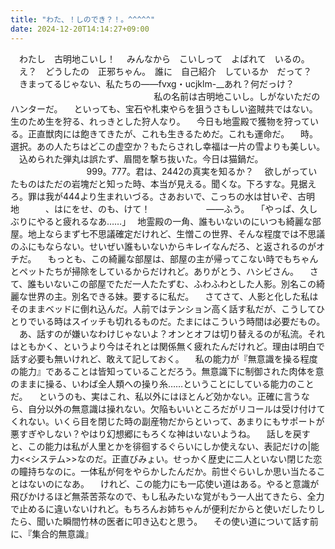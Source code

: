 ```yaml
---
title: "わた、！しのでき？！。^^^^^"
date: 2024-12-20T14:14:27+09:00
---
```

　わたし　古明地こいし！
　みんなから　こいしって　よばれて　いるの。
　え？　どうしたの　正邪ちゃん。　誰に　自己紹介　しているか　だって？
　きまってるじゃない、私たちの――fvxg・ucjklm-__あれ？何だっけ？
　
　
　
　
　
　
　
　
　
　
　
　
　私の名前は古明地こいし。しがないただのハンターだ。
　といっても、宝石や札束やらを狙うさもしい盗賊共ではない。生のため生を狩る、れっきとした狩人なり。
　今日も地霊殿で獲物を狩っている。正直獣肉には飽きてきたが、これも生きるためだ。これも運命だ。
　時。選択。あの人たちはどこの虚空か？もたらされし幸福は一片の雪よりも美しい。
　込められた弾丸は誤たず、眉間を撃ち抜いた。今日は猫鍋だ。
　
　
　
　
　
　
　999。777。君は、2442の真実を知るか？
　欲しがっていたものはただの岩塊だと知った時、本当が見える。聞くな。下ろすな。見据えろ。罪は我が444より生まれいづる。さあおいで、こっちの水は甘いぞ、古明地　　　、はにをせ、のも、けて！
　
　
　
　
　――ふう。
　｢やっぱ、久しぶりにやると疲れるなあ……｣
　地霊殿の一角、誰もいないのにいつも綺麗な部屋。地上ならまず七不思議確定だけれど、生憎この世界、そんな程度では不思議のふにもならない。せいぜい誰もいないからキレイなんだろ、と返されるのがオチだ。
　もっとも、この綺麗な部屋は、部屋の主が帰ってこない時でもちゃんとペットたちが掃除をしているからだけれど。ありがとう、ハシビさん。
　さて、誰もいないこの部屋でただ一人たたずむ、ふわふわとした人影。別名この綺麗な世界の主。別名できる妹。要するに私だ。
　さてさて、人影と化した私はそのままベッドに倒れ込んだ。人前ではテンション高く話す私だが、こうしてひとりでいる時はスイッチも切れるものだ。たまにはこういう時間は必要だもの。
　あ、話すのが嫌いなわけじゃないよ？オンとオフは切り替えるのが私流。それはともかく、というより今はそれとは関係無く疲れたんだけれど。理由は明白で話す必要も無いけれど、敢えて記しておく。
　私の能力が『無意識を操る程度の能力』であることは皆知っていることだろう。無意識下に制御された肉体を意のままに操る、いわば全人類への操り糸……ということにしている能力のことだ。
　というのも、実はこれ、私以外にはほとんど効かない。正確に言うなら、自分以外の無意識は操れない。欠陥もいいところだがリコールは受け付けてくれない。いくら目を閉じた時の副産物だからといって、あまりにもサポートが悪すぎやしない？やはり幻想郷にもろくな神はいないようね。
　話しを戻すと、この能力は私が人里とかを徘徊するぐらいにしか使えない、表記だけの|能力<<システム>>なのだ。正直びみょい。せっかく歴史に二人といない閉じた恋の瞳持ちなのに。一体私が何をやらかしたんだか。前世ぐらいしか思い当たることはないのになあ。
　けれど、この能力にも一応使い道はある。やると意識が飛びかけるほど無茶苦茶なので、もし私みたいな覚がもう一人出てきたら、全力で止めるに違いないけれど。もちろんお姉ちゃんが便利だからと使いだしたりしたら、聞いた瞬間竹林の医者に叩き込むと思う。
　その使い道について話す前に、『集合的無意識』
　
